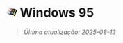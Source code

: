 # <img src="icon/windows95.png" alt="Ícone" width="24"> Windows 95

> *Última atualização: 2025-08-13*
